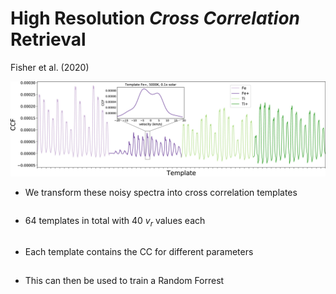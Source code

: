 # High Resolution *Cross Correlation* Retrieval

Fisher et al. (2020)

<div class="grid grid-cols-3 justify-center justify-items-center items-center">
<div class="col-span-2"> 
  <img src="/images/cc_template.png" class="max-h-85 shadow-xl p-1 -mt-5" />
</div>

<div class="ml-5 list col-span-1">

* We transform these noisy spectra into cross correlation templates
* 64 templates in total with 40 $v_r$ values each
* Each template contains the CC for different parameters
* This can then be used to train a Random Forrest

</div>
</div>



<style>
  a {
    border-style: none !important;
  }

  a:hover {
    border-style: none !important;
  }

  .list li{
    margin-bottom: 1.8rem !important;
  }
</style>

<!--
The parameters we search for here are:
* Temperature
* Metallicity
-->
